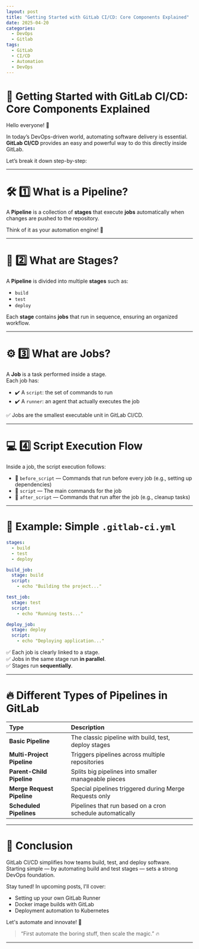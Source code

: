 ```yaml
---
layout: post
title: "Getting Started with GitLab CI/CD: Core Components Explained"
date: 2025-04-20
categories:
  - DevOps
  - Gitlab
tags:
  - GitLab
  - CI/CD
  - Automation
  - DevOps
---
```


# 🚀 Getting Started with GitLab CI/CD: Core Components Explained

Hello everyone! 👋

In today’s DevOps-driven world, automating software delivery is essential.  
**GitLab CI/CD** provides an easy and powerful way to do this directly inside GitLab.

Let’s break it down step-by-step:

---

# 🛠️ 1️⃣ What is a Pipeline?

A **Pipeline** is a collection of **stages** that execute **jobs** automatically when changes are pushed to the repository.

Think of it as your automation engine! 🚀

---

# 📌 2️⃣ What are Stages?

A **Pipeline** is divided into multiple **stages** such as:

- `build`
- `test`
- `deploy`

Each **stage** contains **jobs** that run in sequence, ensuring an organized workflow.

---

# ⚙️ 3️⃣ What are Jobs?

A **Job** is a task performed inside a stage.  
Each job has:

- ✔️ A `script`: the set of commands to run
- ✔️ A `runner`: an agent that actually executes the job

✅ Jobs are the smallest executable unit in GitLab CI/CD.

---

# 💻 4️⃣ Script Execution Flow

Inside a job, the script execution follows:

- 🔹 `before_script` — Commands that run before every job (e.g., setting up dependencies)
- 🔹 `script` — The main commands for the job
- 🔹 `after_script` — Commands that run after the job (e.g., cleanup tasks)

---

# 📝 Example: Simple `.gitlab-ci.yml`

```yaml
stages:
  - build
  - test
  - deploy

build_job:
  stage: build
  script:
    - echo "Building the project..."

test_job:
  stage: test
  script:
    - echo "Running tests..."

deploy_job:
  stage: deploy
  script:
    - echo "Deploying application..."
```

✅ Each job is clearly linked to a stage.  
✅ Jobs in the same stage run **in parallel**.  
✅ Stages run **sequentially**.

---

# 🔥 Different Types of Pipelines in GitLab

| Type | Description |
|:--|:--|
| **Basic Pipeline** | The classic pipeline with build, test, deploy stages |
| **Multi-Project Pipeline** | Triggers pipelines across multiple repositories |
| **Parent-Child Pipeline** | Splits big pipelines into smaller manageable pieces |
| **Merge Request Pipeline** | Special pipelines triggered during Merge Requests only |
| **Scheduled Pipelines** | Pipelines that run based on a cron schedule automatically |

---

# 🎯 Conclusion

GitLab CI/CD simplifies how teams build, test, and deploy software.  
Starting simple — by automating build and test stages — sets a strong DevOps foundation.

Stay tuned! In upcoming posts, I'll cover:

- Setting up your own GitLab Runner
- Docker image builds with GitLab
- Deployment automation to Kubernetes

Let's automate and innovate! 🚀

> “First automate the boring stuff, then scale the magic.” 🔥

---